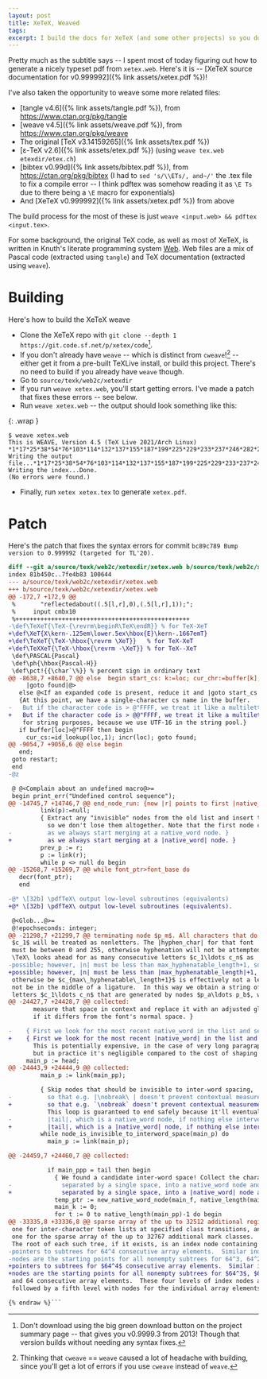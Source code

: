 ```yaml
---
layout: post
title: XeTeX, Weaved
tags:
excerpt: I build the docs for XeTeX (and some other projects) so you don't have to
---
```


Pretty much as the subtitle says -- I spent most of today figuring out how to generate a nicely typeset pdf from `xetex.web`. Here's it is -- [XeTeX source documentation for v0.999992]({% link assets/xetex.pdf %})!

<!--more-->

I've also taken the opportunity to weave some more related files:

- [tangle v4.6]({% link assets/tangle.pdf %}), from <https://www.ctan.org/pkg/tangle>
- [weave v4.5]({% link assets/weave.pdf %}), from <https://www.ctan.org/pkg/weave>
- The original [TeX v3.14159265]({% link assets/tex.pdf %})
- [ε-TeX v2.6]({% link assets/etex.pdf %}) (using `weave tex.web etexdir/etex.ch`)
- [bibtex v0.99d]({% link assets/bibtex.pdf %}), from <https://ctan.org/pkg/bibtex> (I had to `sed 's/\\ETs/, and~/'` the .tex file to fix a compile error -- I think pdftex was somehow reading it as `\E Ts` due to there being a `\E` macro for exponentials)
- And [XeTeX v0.999992]({% link assets/xetex.pdf %}) from above

The build process for the most of these is just `weave <input.web> && pdftex <input.tex>`.

For some background, the original TeX code, as well as most of XeTeX, is written in Knuth's literate programming system [Web]. Web files are a mix of Pascal code (extracted using `tangle`) and TeX documentation (extracted using `weave`).

[WEB]: https://en.wikipedia.org/wiki/Web_(programming_system)

# Building

Here's how to build the XeTeX weave

- Clone the XeTeX repo with `git clone --depth 1 https://git.code.sf.net/p/xetex/code`[^green-download].
- If you don't already have `weave` -- which is distinct from `cweave`![^cweave] -- either get it from a pre-built TeXLive install, or build this project. There's no need to build if you already have `weave` though.
- Go to `source/texk/web2c/xetexdir`
- If you run `weave xetex.web`, you'll start getting errors. I've made a patch that fixes these errors -- see below.
- Run `weave xetex.web` -- the output should look something like this:

{: .wrap }
```
$ weave xetex.web
This is WEAVE, Version 4.5 (TeX Live 2021/Arch Linux)
*1*17*25*38*54*76*103*114*132*137*155*187*199*225*229*233*237*246*282*298*319*327*330*351*362*396*436*499*522*546*574*619*628*682*683*722*741*762*814*859*908*937*951*971*994*1019*1032*1081*1107*1188*1260*1351*1382*1390*1392*1449*1676*1677
Writing the output file...*1*17*25*38*54*76*103*114*132*137*155*187*199*225*229*233*237*246*282*298*319*327*330*351*362*396*436*499*522*546*574*619*628*682*683*722*741*762*814*859*908*937*951*971*994*1019*1032*1081*1107*1188*1260*1351*1382*1390*1392*1449*1676*1677
Writing the index...Done.
(No errors were found.)
```

- Finally, run `xetex xetex.tex` to generate `xetex.pdf`.

[^green-download]: Don't download using the big green download button on the project summary page -- that gives you v0.9999.3 from 2013! Though that version builds without needing any syntax fixes.
[^cweave]: Thinking that `cweave` == `weave` caused a lot of headache with building, since you'll get a lot of errors if you use `cweave` instead of `weave`.

# Patch

Here's the patch that fixes the syntax errors for commit `bc89c789 Bump version to 0.999992 (targeted for TL'20).`

```diff {% raw %}
diff --git a/source/texk/web2c/xetexdir/xetex.web b/source/texk/web2c/xetexdir/xetex.web
index 81b450c..7fe4b83 100644
--- a/source/texk/web2c/xetexdir/xetex.web
+++ b/source/texk/web2c/xetexdir/xetex.web
@@ -172,7 +172,9 @@
 %       "reflectedabout((.5[l,r],0),(.5[l,r],1));";
 %     input cmbx10
 %+++++++++++++++++++++++++++++++++++++++++++++++++
-\def\TeXeT{\TeX-{\revrm\beginR\TeX\endR}} % for TeX-XeT
+\def\XeT{X\kern-.125em\lower.5ex\hbox{E}\kern-.1667emT}
+\def\TeXeT{\TeX-\hbox{\revrm \XeT}}   % for TeX-XeT
+\def\TeXXeT{\TeX-\hbox{\revrm -\XeT}} % for TeX--XeT
 \def\PASCAL{Pascal}
 \def\ph{\hbox{Pascal-H}}
 \def\pct!{{\char`\%}} % percent sign in ordinary text
@@ -8638,7 +8640,7 @@ else  begin start_cs: k:=loc; cur_chr:=buffer[k]; cat:=cat_code(cur_chr);
     |goto found|@>
   else @<If an expanded code is present, reduce it and |goto start_cs|@>;
   {At this point, we have a single-character cs name in the buffer.
-   But if the character code is > @"FFFF, we treat it like a multiletter name
+   But if the character code is > @@"FFFF, we treat it like a multiletter name
    for string purposes, because we use UTF-16 in the string pool.}
   if buffer[loc]>@"FFFF then begin
     cur_cs:=id_lookup(loc,1); incr(loc); goto found;
@@ -9054,7 +9056,6 @@ else begin
   end;
 goto restart;
 end
-@z

 @ @<Complain about an undefined macro@>=
 begin print_err("Undefined control sequence");
@@ -14745,7 +14746,7 @@ end_node_run: {now |r| points to first |native_word_node| of the run, and |p| to
         link(p):=null;
         { Extract any "invisible" nodes from the old list and insert them after the new node,
           so we don't lose them altogether. Note that the first node cannot be one of these,
-          as we always start merging at a native_word node. }
+          as we always start merging at a |native_word| node. }
         prev_p := r;
         p := link(r);
         while p <> null do begin
@@ -15268,7 +15269,7 @@ while font_ptr>font_base do
   decr(font_ptr);
   end

-@* \[32b] \pdfTeX\ output low-level subroutines (equivalents)
+@* \[32b] \pdfTeX\ output low-level subroutines (equivalents).

 @<Glob...@>=
 @!epochseconds: integer;
@@ -21298,7 +21299,7 @@ terminating node $p_m$. All characters that do not have the same font as
 $c_1$ will be treated as nonletters. The |hyphen_char| for that font
 must be between 0 and 255, otherwise hyphenation will not be attempted.
 \TeX\ looks ahead for as many consecutive letters $c_1\ldots c_n$ as
-possible; however, |n| must be less than max_hyphenatable_length+1, so a character that would
+possible; however, |n| must be less than |max_hyphenatable_length|+1, so a character that would
 otherwise be $c_{max\_hyphenatable\_length+1}$ is effectively not a letter. Furthermore $c_n$ must
 not be in the middle of a ligature.  In this way we obtain a string of
 letters $c_1\ldots c_n$ that are generated by nodes $p_a\ldots p_b$, where
@@ -24427,7 +24428,7 @@ collected:
       measure that space in context and replace it with an adjusted glue value
       if it differs from the font's normal space. }

-    { First we look for the most recent native_word in the list and set |main_pp| to it.
+    { First we look for the most recent |native_word| in the list and set |main_pp| to it.
       This is potentially expensive, in the case of very long paragraphs,
       but in practice it's negligible compared to the cost of shaping and measurement. }
     main_p := head;
@@ -24443,9 +24444,9 @@ collected:
         main_p := link(main_pp);

         { Skip nodes that should be invisible to inter-word spacing,
-          so that e.g. |\nobreak\ | doesn't prevent contextual measurement.
+          so that e.g. `\nobreak` doesn't prevent contextual measurement.
           This loop is guaranteed to end safely because it'll eventually hit
-          |tail|, which is a native_word node, if nothing else intervenes. }
+          |tail|, which is a |native_word| node, if nothing else intervenes. }
         while node_is_invisible_to_interword_space(main_p) do
           main_p := link(main_p);

@@ -24459,7 +24460,7 @@ collected:

           if main_ppp = tail then begin
             { We found a candidate inter-word space! Collect the characters of both words,
-              separated by a single space, into a native_word node and measure its overall width. }
+              separated by a single space, into a |native_word| node and measure its overall width. }
             temp_ptr := new_native_word_node(main_f, native_length(main_pp) + 1 + native_length(tail));
             main_k := 0;
             for t := 0 to native_length(main_pp)-1 do begin
@@ -33335,8 +33336,8 @@ sparse array of the up to 32512 additional registers of each kind,
 one for inter-character token lists at specified class transitions, and
 one for the sparse array of the up to 32767 additional mark classes.
 The root of each such tree, if it exists, is an index node containing 64
-pointers to subtrees for 64^4 consecutive array elements.  Similar index
-nodes are the starting points for all nonempty subtrees for 64^3, 64^2,
+pointers to subtrees for $64^4$ consecutive array elements.  Similar index
+nodes are the starting points for all nonempty subtrees for $64^3$, $64^2$,
 and 64 consecutive array elements.  These four levels of index nodes are
 followed by a fifth level with nodes for the individual array elements.

{% endraw %}```
